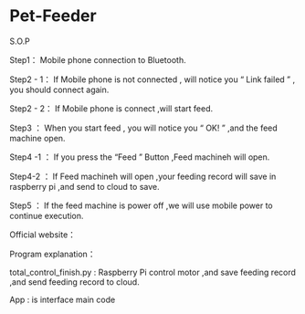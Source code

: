 # Pet-Feeder


S.O.P

Step1： Mobile phone connection to Bluetooth.

Step2 - 1： If Mobile phone is not connected , will notice you “ Link failed ” , you should connect again.

Step2 - 2： If Mobile phone is connect ,will start feed.

Step3 ： When you start feed , you will notice you “ OK! ” ,and the feed machine open.

Step4 -1 ： If you press the “Feed ” Button ,Feed machineh will open.

Step4-2 ： If Feed machineh will open  ,your feeding record will save in raspberry pi ,and send to cloud to save.

Step5 ： If the feed machine is power off ,we will use mobile power to continue execution.


Official website：


Program explanation：

total_control_finish.py : Raspberry Pi control motor ,and save feeding record ,and send feeding record to cloud.

App : is interface main code 

